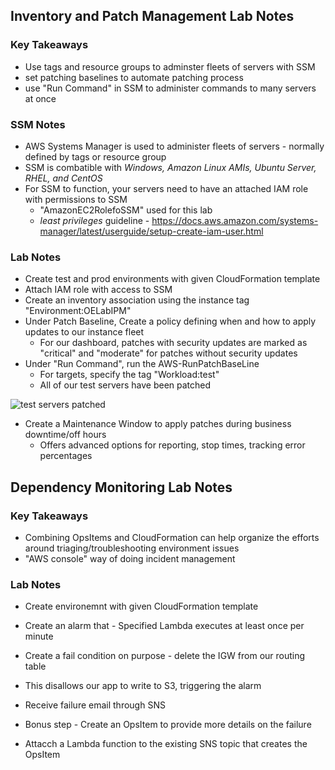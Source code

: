 ## Inventory and Patch Management Lab Notes

### Key Takeaways

* Use tags and resource groups to adminster fleets of servers with SSM
* set patching baselines to automate patching process
* use "Run Command" in SSM to administer commands to many servers at once

### SSM Notes
* AWS Systems Manager is used to administer fleets of servers - normally defined by tags or resource group
* SSM is combatible with *Windows, Amazon Linux AMIs, Ubuntu Server, RHEL, and CentOS*
* For SSM to function, your servers need to have an attached IAM role with permissions to SSM
  * "AmazonEC2RolefoSSM" used for this lab
  * *least privileges* guideline - https://docs.aws.amazon.com/systems-manager/latest/userguide/setup-create-iam-user.html 
 
### Lab Notes
* Create test and prod environments with given CloudFormation template
* Attach IAM role with access to SSM
* Create an inventory association using the instance tag "Environment:OELabIPM"
* Under Patch Baseline, Create a policy defining when and how to apply updates to our instance fleet
  * For our dashboard, patches with security updates are marked as "critical" and "moderate" for patches without security updates
* Under "Run Command", run the AWS-RunPatchBaseLine
  * For targets, specify the tag "Workload:test"
  * All of our test servers have been patched 
  
![test servers patched](https://i.imgur.com/uUeqgHL.png)

* Create a Maintenance Window to apply patches during business downtime/off hours
  * Offers advanced options for reporting, stop times, tracking error percentages

## Dependency Monitoring Lab Notes

### Key Takeaways

* Combining OpsItems and CloudFormation can help organize the efforts around triaging/troubleshooting environment issues
 * "AWS console" way of doing incident management

### Lab Notes

* Create environemnt with given CloudFormation template
* Create an alarm that - Specified Lambda executes at least once per minute
* Create a fail condition on purpose - delete the IGW from our routing table
 * This disallows our app to write to S3, triggering the alarm
 * Receive failure email through SNS
 
* Bonus step - Create an OpsItem to provide more details on the failure
 * Attacch a Lambda function to the existing SNS topic that creates the OpsItem 
